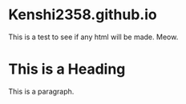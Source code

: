 # Kenshi2358.github.io

This is a test to see if any html will be made. Meow.



<!DOCTYPE html>
<html>
<head>
<title>Page Title</title>
</head>
<body>

<h1>This is a Heading</h1>
<p>This is a paragraph.</p>

</body>
</html>
